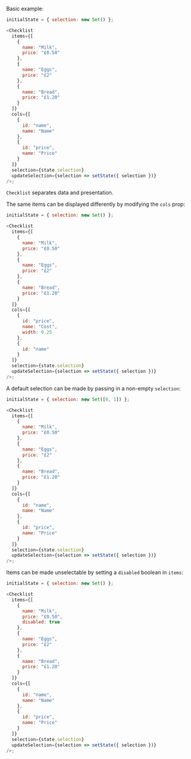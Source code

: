 Basic example:

```js
initialState = { selection: new Set() };

<Checklist
  items={[
    {
      name: "Milk",
      price: "£0.50"
    },
    {
      name: "Eggs",
      price: "£2"
    },
    {
      name: "Bread",
      price: "£1.20"
    }
  ]}
  cols={[
    {
      id: "name",
      name: "Name"
    },
    {
      id: "price",
      name: "Price"
    }
  ]}
  selection={state.selection}
  updateSelection={selection => setState({ selection })}
/>;
```

`Checklist` separates data and presentation.

The same items can be displayed differently by modifying the `cols` prop:

```js
initialState = { selection: new Set() };

<Checklist
  items={[
    {
      name: "Milk",
      price: "£0.50"
    },
    {
      name: "Eggs",
      price: "£2"
    },
    {
      name: "Bread",
      price: "£1.20"
    }
  ]}
  cols={[
    {
      id: "price",
      name: "Cost",
      width: 0.25
    },
    {
      id: "name"
    }
  ]}
  selection={state.selection}
  updateSelection={selection => setState({ selection })}
/>;
```

A default selection can be made by passing in a non-empty `selection`:

```js
initialState = { selection: new Set([0, 1]) };

<Checklist
  items={[
    {
      name: "Milk",
      price: "£0.50"
    },
    {
      name: "Eggs",
      price: "£2"
    },
    {
      name: "Bread",
      price: "£1.20"
    }
  ]}
  cols={[
    {
      id: "name",
      name: "Name"
    },
    {
      id: "price",
      name: "Price"
    }
  ]}
  selection={state.selection}
  updateSelection={selection => setState({ selection })}
/>;
```

Items can be made unselectable by setting a `disabled` boolean in `items`:

```js
initialState = { selection: new Set() };

<Checklist
  items={[
    {
      name: "Milk",
      price: "£0.50",
      disabled: true
    },
    {
      name: "Eggs",
      price: "£2"
    },
    {
      name: "Bread",
      price: "£1.20"
    }
  ]}
  cols={[
    {
      id: "name",
      name: "Name"
    },
    {
      id: "price",
      name: "Price"
    }
  ]}
  selection={state.selection}
  updateSelection={selection => setState({ selection })}
/>;
```
